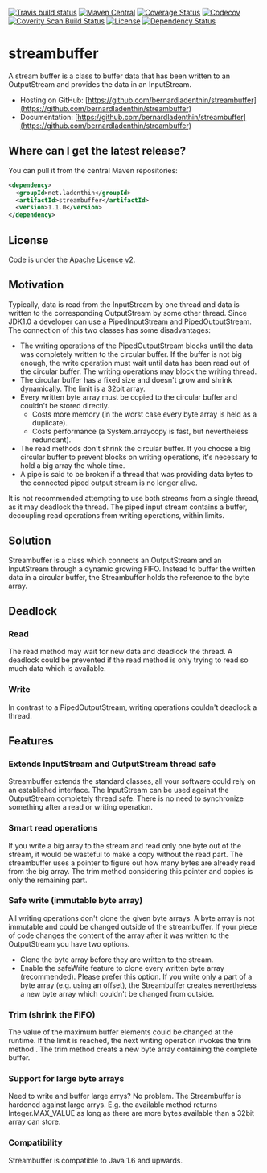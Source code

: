 [![Travis build status](https://travis-ci.org/bernardladenthin/streambuffer.svg)](https://travis-ci.org/bernardladenthin/streambuffer)
[![Maven Central](https://maven-badges.herokuapp.com/maven-central/net.ladenthin/streambuffer/badge.svg)](https://maven-badges.herokuapp.com/maven-central/net.ladenthin/streambuffer)
[![Coverage Status](https://coveralls.io/repos/bernardladenthin/streambuffer/badge.svg)](https://coveralls.io/r/bernardladenthin/streambuffer)
[![Codecov](https://codecov.io/github/bernardladenthin/streambuffer/coverage.png)](https://codecov.io/gh/bernardladenthin/streambuffer)
[![Coverity Scan Build Status](https://scan.coverity.com/projects/5453/badge.svg)](https://scan.coverity.com/projects/5453)
[![License](http://img.shields.io/:license-apache-blue.svg)](http://www.apache.org/licenses/LICENSE-2.0.html)
[![Dependency Status](https://www.versioneye.com/user/projects/56e09efedf573d0048dafea3/badge.svg?style=flat)](https://www.versioneye.com/user/projects/56e09efedf573d0048dafea3)

# streambuffer
A stream buffer is a class to buffer data that has been written to an OutputStream and provides the data in an InputStream.

  * Hosting on GitHub: [https://github.com/bernardladenthin/streambuffer](https://github.com/bernardladenthin/streambuffer)
  * Documentation: [https://github.com/bernardladenthin/streambuffer](https://github.com/bernardladenthin/streambuffer)

## Where can I get the latest release?
You can pull it from the central Maven repositories:

```xml
<dependency>
  <groupId>net.ladenthin</groupId>
  <artifactId>streambuffer</artifactId>
  <version>1.1.0</version>
</dependency>
```

## License
Code is under the [Apache Licence v2](https://www.apache.org/licenses/LICENSE-2.0.txt).

## Motivation
Typically, data is read from the InputStream by one thread and data is written to the corresponding OutputStream by some other thread. Since JDK1.0 a developer can use a PipedInputStream and PipedOutputStream. The connection of this two classes has some disadvantages:

   * The writing operations of the PipedOutputStream blocks until the data was completely written to the circular buffer. If the buffer is not big enough, the write operation must wait until data has been read out of the circular buffer. The writing operations may block the writing thread.
   * The circular buffer has a fixed size and doesn't grow and shrink dynamically. The limit is a 32bit array.
   * Every written byte array must be copied to the circular buffer and couldn't be stored directly.
       * Costs more memory (in the worst case every byte array is held as a duplicate).
       * Costs performance (a System.arraycopy is fast, but nevertheless redundant).
   * The read methods don't shrink the circular buffer. If you choose a big circular buffer to prevent blocks on writing operations, it's necessary to hold a big array the whole time.
   * A pipe is said to be broken if a thread that was providing data bytes to the connected piped output stream is no longer alive.

It is not recommended attempting to use both streams from a single thread, as it may deadlock the thread. The piped input stream contains a buffer, decoupling read operations from writing operations, within limits.

## Solution
Streambuffer is a class which connects an OutputStream and an InputStream through a dynamic growing FIFO. Instead to buffer the written data in a circular buffer, the Streambuffer holds the reference to the byte array. 

## Deadlock
### Read
The read method may wait for new data and deadlock the thread. A deadlock could be prevented if the read method is only trying to read so much data which is available.
### Write
In contrast to a PipedOutputStream, writing operations couldn't deadlock a thread.

## Features
### Extends InputStream and OutputStream thread safe
Streambuffer extends the standard classes, all your software could rely on an established interface. The InputStream can be used against the OutputStream completely thread safe. There is no need to synchronize something after a read or writing operation.

### Smart read operations
If you write a big array to the stream and read only one byte out of the stream, it would be wasteful to make a copy without the read part. The streambuffer uses a pointer to figure out how many bytes are already read from the big array. The trim method considering this pointer and copies is only the remaining part.

### Safe write (immutable byte array)
All writing operations don't clone the given byte arrays. A byte array is not immutable and could be changed outside of the streambuffer. If your piece of code changes the content of the array after it was written to the OutputStream you have two options.
   * Clone the byte array before they are written to the stream.
   * Enable the safeWrite feature to clone every written byte array (recommended). Please prefer this option. If you write only a part of a byte array (e.g. using an offset), the Streambuffer creates nevertheless a new byte array which couldn't be changed from outside.

### Trim (shrink the FIFO)
The value of the maximum buffer elements could be changed at the runtime. If the limit is reached, the next writing operation invokes the trim method . The trim method creats a new byte array containing the complete buffer.

### Support for large byte arrays
Need to write and buffer large arrys? No problem. The Streambuffer is hardened against large arrys. E.g. the available method returns Integer.MAX_VALUE as long as there are more bytes available than a 32bit array can store.

### Compatibility
Streambuffer is compatible to Java 1.6 and upwards.

